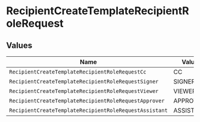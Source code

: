 # RecipientCreateTemplateRecipientRoleRequest


## Values

| Name                                                   | Value                                                  |
| ------------------------------------------------------ | ------------------------------------------------------ |
| `RecipientCreateTemplateRecipientRoleRequestCc`        | CC                                                     |
| `RecipientCreateTemplateRecipientRoleRequestSigner`    | SIGNER                                                 |
| `RecipientCreateTemplateRecipientRoleRequestViewer`    | VIEWER                                                 |
| `RecipientCreateTemplateRecipientRoleRequestApprover`  | APPROVER                                               |
| `RecipientCreateTemplateRecipientRoleRequestAssistant` | ASSISTANT                                              |